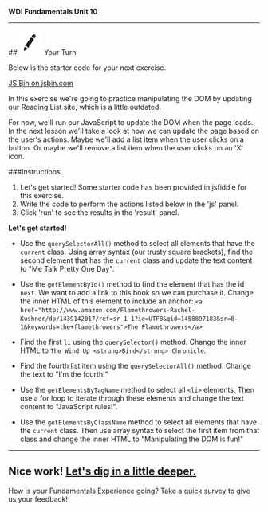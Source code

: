 **WDI Fundamentals Unit 10**

---

##![Your Turn](../assets/exercise.png) Your Turn

Below is the starter code for your next exercise.

<a class="jsbin-embed" href="http://jsbin.com/guvuva/1/embed?html&height600">JS Bin on jsbin.com</a><script src="http://static.jsbin.com/js/embed.min.js?3.35.12"></script>

In this exercise we're going to practice manipulating the DOM by updating our Reading List site, which is a little outdated.

For now, we'll run our JavaScript to update the DOM when the page loads. In the next lesson we'll take a look at how we can update the page based on the user's actions. Maybe we'll add a list item when the user clicks on a button. Or maybe we'll remove a list item when the user clicks on an 'X' icon.


###Instructions

1. Let's get started! Some starter code has been provided in jsfiddle for this exercise.
2. Write the code to perform the actions listed below in the 'js' panel.
3. Click 'run' to see the results in the 'result' panel.

**Let's get started!**

* Use the `querySelectorAll()` method to select all elements that have the `current` class. Using array syntax (our trusty square brackets), find the second element that has the `current` class and update the text content to "Me Talk Pretty One Day".

* Use the `getElementById()` method to find the element that has the id `next`. We want to add a link to this book so we can purchase it. Change the inner HTML of this element to include an anchor: `<a href="http://www.amazon.com/Flamethrowers-Rachel-Kushner/dp/1439142017/ref=sr_1_1?ie=UTF8&qid=1458897183&sr=8-1&keywords=the+flamethrowers">The Flamethrowers</a>`

* Find the first `li` using the `querySelector()` method. Change the inner HTML to `The Wind Up <strong>Bird</strong> Chronicle`.

* Find the fourth list item using the `querySelectorAll()` method. Change the text to "I'm the fourth!"

* Use the `getElementsByTagName` method to select all `<li>` elements. Then use a for loop to iterate through these elements and change the text content to "JavaScript rules!".

* Use the `getElementsByClassName` method to select all elements that have the `current` class. Then use array syntax to select the first item from that class and change the inner HTML to "Manipulating the DOM is fun!"



---

Nice work! [Let's dig in a little deeper.](10_lesson.md)
---
How is your Fundamentals Experience going? Take a [quick survey](../feedback.md) to give us your feedback!
